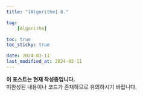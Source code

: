 ```yaml
---
title: "[Algorithm] 8."

tag:
    [Algorithm]

toc: true
toc_sticky: true

date: 2024-03-11
last_modified_at: 2024-03-11
---
```


<p class="notice--primary"><strong>이 포스트는 현재 작성중입니다. </strong><br>미완성된 내용이나 코드가 존재하므로 유의하시기 바랍니다.</p>
